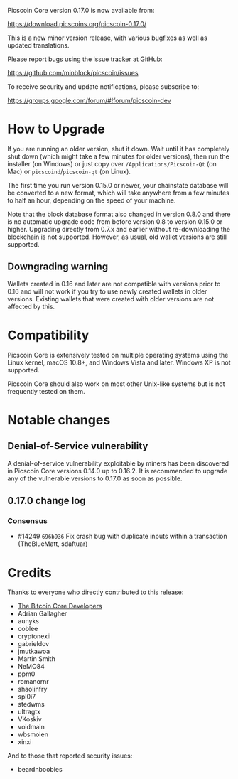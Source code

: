 Picscoin Core version 0.17.0 is now available from:

  <https://download.picscoins.org/picscoin-0.17.0/>

This is a new minor version release, with various bugfixes
as well as updated translations.

Please report bugs using the issue tracker at GitHub:

  <https://github.com/minblock/picscoin/issues>

To receive security and update notifications, please subscribe to:

  <https://groups.google.com/forum/#!forum/picscoin-dev>

How to Upgrade
==============

If you are running an older version, shut it down. Wait until it has completely
shut down (which might take a few minutes for older versions), then run the
installer (on Windows) or just copy over `/Applications/Picscoin-Qt` (on Mac)
or `picscoind`/`picscoin-qt` (on Linux).

The first time you run version 0.15.0 or newer, your chainstate database will be converted to a
new format, which will take anywhere from a few minutes to half an hour,
depending on the speed of your machine.

Note that the block database format also changed in version 0.8.0 and there is no
automatic upgrade code from before version 0.8 to version 0.15.0 or higher. Upgrading
directly from 0.7.x and earlier without re-downloading the blockchain is not supported.
However, as usual, old wallet versions are still supported.

Downgrading warning
-------------------

Wallets created in 0.16 and later are not compatible with versions prior to 0.16
and will not work if you try to use newly created wallets in older versions. Existing
wallets that were created with older versions are not affected by this.

Compatibility
==============

Picscoin Core is extensively tested on multiple operating systems using
the Linux kernel, macOS 10.8+, and Windows Vista and later. Windows XP is not supported.

Picscoin Core should also work on most other Unix-like systems but is not
frequently tested on them.

Notable changes
===============

Denial-of-Service vulnerability
-------------------------------

A denial-of-service vulnerability exploitable by miners has been discovered in
Picscoin Core versions 0.14.0 up to 0.16.2. It is recommended to upgrade any of
the vulnerable versions to 0.17.0 as soon as possible.

0.17.0 change log
------------------

### Consensus
- #14249 `696b936` Fix crash bug with duplicate inputs within a transaction (TheBlueMatt, sdaftuar)

Credits
=======

Thanks to everyone who directly contributed to this release:

- [The Bitcoin Core Developers](/doc/release-notes)
- Adrian Gallagher
- aunyks
- coblee
- cryptonexii
- gabrieldov
- jmutkawoa
- Martin Smith
- NeMO84
- ppm0
- romanornr
- shaolinfry
- spl0i7
- stedwms
- ultragtx
- VKoskiv
- voidmain
- wbsmolen
- xinxi

And to those that reported security issues:

- beardnboobies